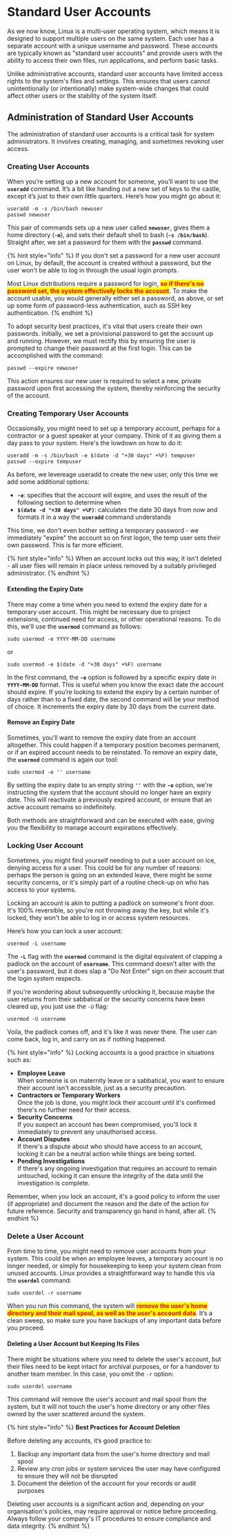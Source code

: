 # Standard User Accounts

As we now know, Linux is a multi-user operating system, which means it is designed to support multiple users on the same system. Each user has a separate account with a unique username and password. These accounts are typically known as "standard user accounts" and provide users with the ability to access their own files, run applications, and perform basic tasks.

Unlike administrative accounts, standard user accounts have limited access rights to the system's files and settings. This ensures that users cannot unintentionally (or intentionally) make system-wide changes that could affect other users or the stability of the system itself.



## Administration of Standard User Accounts

The administration of standard user accounts is a critical task for system administrators. It involves creating, managing, and sometimes revoking user access.



### Creating User Accounts

When you’re setting up a new account for someone, you’ll want to use the **`useradd`** command. It’s a bit like handing out a new set of keys to the castle, except it’s just to their own little quarters. Here’s how you might go about it:

```
useradd -m -s /bin/bash newuser
passwd newuser
```

This pair of commands sets up a new user called **`newuser`**, gives them a home directory (**`-m`**), and sets their default shell to bash (**`-s /bin/bash`**). Straight after, we set a password for them with the **`passwd`** command.

{% hint style="info" %}
If you don't set a password for a new user account on Linux, by default, the account is created without a password, but the user won't be able to log in through the usual login prompts.



Most Linux distributions require a password for login, <mark style="color:red;">**so if there's no password set, the system effectively locks the account**</mark>. To make the account usable, you would generally either set a password, as above, or set up some form of password-less authentication, such as SSH key authentication.
{% endhint %}

To adopt security best practices, it's vital that users create their own passwords. Initially, we set a provisional password to get the account up and running. However, we must rectify this by ensuring the user is prompted to change their password at the first login. This can be accomplished with the command:

```
passwd --expire newuser
```

This action ensures our new user is required to select a new, private password upon first accessing the system, thereby reinforcing the security of the account.



### Creating Temporary User Accounts

Occasionally, you might need to set up a temporary account, perhaps for a contractor or a guest speaker at your company. Think of it as giving them a day pass to your system. Here's the lowdown on how to do it:

```
useradd -m -s /bin/bash -e $(date -d "+30 days" +%F) tempuser
passwd --expire tempuser
```

As before, we levereage useradd to create the new user, only this time we add some additional options:

* **`-e`**: specifies that the account will expire, and uses the result of the following section to determine when
* **`$(date -d "+30 days" +%F)`**: calculates the date 30 days from now and formats it in a way the **`useradd`** command understands

This time,  we don't even bother setting a temporary password - we immediately "expire" the account so on first logon, the temp user sets their own password. This is far more efficient.

{% hint style="info" %}
When an account locks out this way, it isn't deleted - all user files will remain in place unless removed by a suitably privileged administrator.
{% endhint %}

#### Extending the Expiry Date

There may come a time when you need to extend the expiry date for a temporary user account. This might be necessary due to project extensions, continued need for access, or other operational reasons. To do this, we'll use the **`usermod`** command as follows:

```
sudo usermod -e YYYY-MM-DD username
```

or

```
sudo usermod -e $(date -d "+30 days" +%F) username

```

In the first command, the **`-e`** option is followed by a specific expiry date in **`YYYY-MM-DD`** format. This is useful when you know the exact date the account should expire. If you’re looking to extend the expiry by a certain number of days rather than to a fixed date, the second command will be your method of choice. It increments the expiry date by 30 days from the current date.

#### Remove an Expiry Date

Sometimes, you'll want to remove the expiry date from an account altogether. This could happen if a temporary position becomes permanent, or if an expired account needs to be reinstated. To remove an expiry date, the **`usermod`** command is again our tool:

```
sudo usermod -e '' username
```

By setting the expiry date to an empty string **`''`** with the **`-e`** option, we're instructing the system that the account should no longer have an expiry date. This will reactivate a previously expired account, or ensure that an active account remains so indefinitely.

Both methods are straightforward and can be executed with ease, giving you the flexibility to manage account expirations effectively.



### Locking User Account

Sometimes, you might find yourself needing to put a user account on ice, denying access for a user. This could be for any number of reasons: perhaps the person is going on an extended leave, there might be some security concerns, or it's simply part of a routine check-up on who has access to your systems.

Locking an account is akin to putting a padlock on someone's front door. It's 100% reversible, so you're not throwing away the key, but while it's locked, they won't be able to log in or access system resources.

Here’s how you can lock a user account:

```
usermod -L username
```

The **`-L`** flag with the **`usermod`** command is the digital equivalent of clapping a padlock on the account of **`username`**. This command doesn't alter with the user's password, but it does slap a "Do Not Enter" sign on their account that the login system respects.

If you're wondering about subsequently unlocking it, because maybe the user returns from their sabbatical or the security concerns have been cleared up, you just use the `-U` flag:

```
usermod -U username
```

Voila, the padlock comes off, and it's like it was never there. The user can come back, log in, and carry on as if nothing happened.

{% hint style="info" %}
Locking accounts is a good practice in situations such as:

* **Employee Leave**\
  When someone is on maternity leave or a sabbatical, you want to ensure their account isn't accessible, just as a security precaution.
* **Contractors or Temporary Workers**\
  Once the job is done, you might lock their account until it's confirmed there's no further need for their access.
* **Security Concerns**\
  If you suspect an account has been compromised, you'll lock it immediately to prevent any unauthorised access.
* **Account Disputes**\
  If there's a dispute about who should have access to an account, locking it can be a neutral action while things are being sorted.
* **Pending Investigations**\
  If there's any ongoing investigation that requires an account to remain untouched, locking it can ensure the integrity of the data until the investigation is complete.



Remember, when you lock an account, it's a good policy to inform the user (if appropriate) and document the reason and the date of the action for future reference. Security and transparency go hand in hand, after all.
{% endhint %}



### Delete a User Account

From time to time, you might need to remove user accounts from your system. This could be when an employee leaves, a temporary account is no longer needed, or simply for housekeeping to keep your system clean from unused accounts. Linux provides a straightforward way to handle this via the **`userdel`** command:

```
sudo userdel -r username
```

When you run this command, the system will <mark style="color:red;">**remove the user's home directory and their mail spool, as well as the user's account data**</mark>. It’s a clean sweep, so make sure you have backups of any important data before you proceed.

#### **Deleting a User Account but Keeping Its Files**

There might be situations where you need to delete the user's account, but their files need to be kept intact for archival purposes, or for a handover to another team member. In this case, you omit the `-r` option:

```
sudo userdel username
```

This command will remove the user's account and mail spool from the system, but it will not touch the user's home directory or any other files owned by the user scattered around the system.

{% hint style="info" %}
**Best Practices for Account Deletion**

Before deleting any accounts, it’s good practice to:

1. Backup any important data from the user's home directory and mail spool
2. Review any cron jobs or system services the user may have configured to ensure they will not be disrupted
3. Document the deletion of the account for your records or audit purposes

Deleting user accounts is a significant action and, depending on your organisation's policies, may require approval or notice before proceeding. Always follow your company's IT procedures to ensure compliance and data integrity.
{% endhint %}
